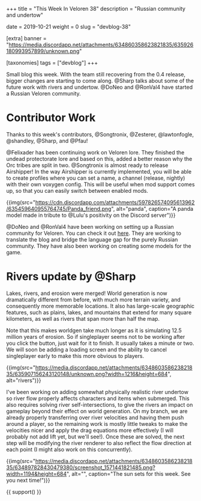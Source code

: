 +++
title = "This Week In Veloren 38"
description = "Russian community and undertow"

date = 2019-10-21
weight = 0
slug = "devblog-38"

[extra]
banner = "https://media.discordapp.net/attachments/634860358623821835/635926180993957899/unknown.png"

[taxonomies]
tags = ["devblog"]
+++

Small blog this week. With the team still recovering from the 0.4 release, bigger changes are starting to come along. @Sharp talks about some of the future work with rivers and undertow. @DoNeo and @RonVal4 have started a Russian Veloren community.

# Contributor Work

Thanks to this week's contributors, @Songtronix, @Zesterer, @lawtonfogle, @shandley, @Sharp, and @Pfau!

@Felixader has been continuing work on Veloren lore. They finished the undead protectorate lore and based on this, added a better reason why the Orc tribes are split in two. @Songtronix is almost ready to release Airshipper! In the way Airshipper is currently implemented, you will be able to create profiles where you can set a name, a channel (release, nightly) with their own voxygen config. This will be useful when mod support comes up, so that you can easily switch between enabled mods.

{{img(src="https://cdn.discordapp.com/attachments/597826574095613962/635459640955764745/Panda_friend.png", alt="panda", caption="A panda model made in tribute to @Lulu's positivity on the Discord server")}}

@DoNeo and @RonVal4 have been working on setting up a Russian community for Veloren. You can check it out [here](https://vk.com/veloren). They are working to translate the blog and bridge the language gap for the purely Russian community. They have also been working on creating some models for the game.

# Rivers update by @Sharp

Lakes, rivers, and erosion were merged! World generation is now dramatically different from before, with much more terrain variety, and consequently more memorable locations. It also has large-scale geographic features, such as plains, lakes, and mountains that extend for many square kilometers, as well as rivers that span more than half the map.

Note that this makes worldgen take much longer as it is simulating 12.5 million years of erosion. So if singleplayer seems not to be working after you click the button, just wait for it to finish. It usually takes a minute or two. We will soon be adding a loading screen and the ability to cancel singleplayer early to make this more obvious to players.

{{img(src="https://media.discordapp.net/attachments/634860358623821835/635907156243120148/unknown.png?width=1216&height=684", alt="rivers")}}

I've been working on adding somewhat physically realistic river undertow so river flow properly affects characters and items when submerged. This also requires solving river self-intersections, to give the rivers an impact on gameplay beyond their effect on world generation. On my branch, we are already properly transferring over river velocities and having them push around a player, so the remaining work is mostly little tweaks to make the velocities nicer and apply the drag equations more effectively (I will probably not add lift yet, but we'll see!). Once these are solved, the next step will be modifying the river renderer to also reflect the flow direction at each point (I might also work on this concurrently).

{{img(src="https://media.discordapp.net/attachments/634860358623821835/634897828430479380/screenshot_1571441821485.png?width=1194&height=684", alt="", caption="The sun sets for this week. See you next time!")}}

{{ support() }}

